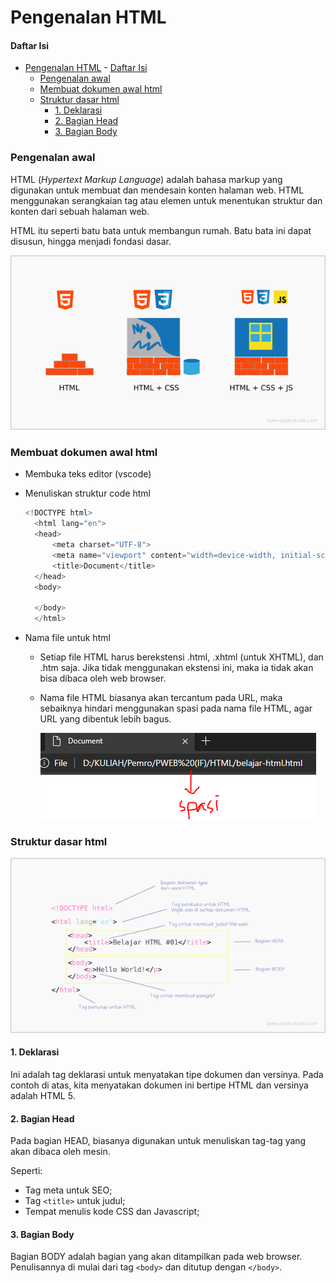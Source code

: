 # Pengenalan HTML

#### Daftar Isi

- [Pengenalan HTML](#pengenalan-html)
      - [Daftar Isi](#daftar-isi)
    - [Pengenalan awal](#pengenalan-awal)
    - [Membuat dokumen awal html](#membuat-dokumen-awal-html)
    - [Struktur dasar html](#struktur-dasar-html)
      - [1. Deklarasi](#1-deklarasi)
      - [2. Bagian Head](#2-bagian-head)
      - [3. Bagian Body](#3-bagian-body)
   



### Pengenalan awal

HTML (_Hypertext Markup Language_) adalah bahasa markup yang digunakan untuk membuat dan mendesain konten halaman web. HTML menggunakan serangkaian tag atau elemen untuk menentukan struktur dan konten dari sebuah halaman web.

HTML itu seperti batu bata untuk membangun rumah. Batu bata ini dapat disusun, hingga menjadi fondasi dasar.

![](./assets/html-css-js.png)

### Membuat dokumen awal html

- Membuka teks editor (vscode)
- Menuliskan struktur code html 
  
  ```cs
  <!DOCTYPE html>
    <html lang="en">
    <head>
        <meta charset="UTF-8">
        <meta name="viewport" content="width=device-width, initial-scale=1.0">
        <title>Document</title>
    </head>
    <body>
   
    </body>
    </html>

  ```

- Nama file untuk html
  - Setiap file HTML harus berekstensi .html, .xhtml (untuk XHTML), dan .htm saja. Jika tidak menggunakan ekstensi ini, maka ia tidak akan bisa dibaca oleh web browser.
  
  - Nama file HTML biasanya akan tercantum pada URL, maka sebaiknya hindari menggunakan spasi pada nama file HTML, agar URL yang dibentuk lebih bagus.
  
    ![](./assets/spasi.png)

### Struktur dasar html

![](./assets/struktur-html.png)


#### 1. Deklarasi 
   Ini adalah tag deklarasi untuk menyatakan tipe dokumen dan versinya. Pada contoh di atas, kita menyatakan dokumen ini bertipe HTML dan versinya adalah HTML 5.
    
#### 2. Bagian Head
Pada bagian HEAD, biasanya digunakan untuk menuliskan tag-tag yang akan dibaca oleh mesin.

Seperti:

- Tag meta untuk SEO;
- Tag ```<title>``` untuk judul;
- Tempat menulis kode CSS dan Javascript;

#### 3. Bagian Body
Bagian BODY adalah bagian yang akan ditampilkan pada web browser. Penulisannya di mulai dari tag ```<body>``` dan ditutup dengan ```</body>```.

